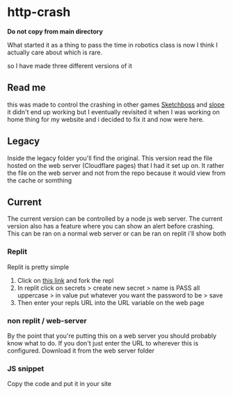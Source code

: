 # http-crash
**Do not copy from main directory**

What started it as a thing to pass the time in robotics class is now I think I actually care about which is rare.

 so I have made three different versions of it
 
 ## Read me
 
 this was made to control the crashing in other games [Sketchboss](https://github.com/Awashcard0/Sketchboss) and [slope](https://github.com/Awashcard0/slope-test) it didn't end up working but I eventually revisited it when I was working on home thing for my website and i decided to fix it and now were here.

 ## Legacy

 Inside the legacy folder you'll find the original. This version read the file hosted on the web server (Cloudflare pages) that I had it set up on. It rather the file on the web server and not from the repo because it would view from the cache or somthing

 ## Current

 The current version can be controlled by a node js web server. The current version also has a feature where you can show an alert before crashing. This can be ran on a normal web server or can be ran on replit i'll show both

 ### Replit

 Replit is pretty simple

 1. Click on [this link](https://replit.com/@Awashcard0/Crash-controle) and fork the repl
 2. In replit click on secrets > create new secret > name is PASS all uppercase > in value put whatever you want the password to be > save
 3. Then enter your repls URL into the URL variable on the web page

 ### non replit / web-server

 By the point that you're putting this on a web server you should probably know what to do. If you don't just enter the URL to wherever this is configured. Download it from the web server folder

 ### JS snippet

 Copy the code and put it in your site

 ```html

 ```
